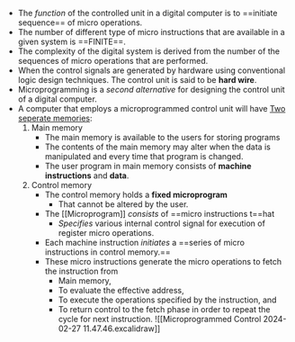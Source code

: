 - The *function* of the controlled unit in a digital computer is to ==initiate sequence== of micro operations.
- The number of different type of micro instructions that are available in a given system is ==FINITE==.
- The complexity of the digital system is derived from the number of the sequences of micro operations that are performed.
- When the control signals are generated by hardware using conventional logic design techniques.
	The control unit is said to be **hard wire**.
- Microprogramming is a *second alternative* for designing the control unit of a digital computer.
- A computer that employs a microprogrammed control unit will have
	<u>Two seperate memories</u>:
	1. Main memory
		- The main memory is available to the users for storing programs
		- The contents of the main memory may alter when the data is manipulated and every time that program is changed.
		- The user program in main memory consists of **machine instructions** and **data**.
	2. Control memory
		- The control memory holds a **fixed microprogram**
			- That cannot be altered by the user.
		- The [[Microprogram]] *consists* of ==micro instructions t==hat
			- *Specifies* various internal control signal for execution of register micro operations.
		- Each machine instruction *initiates* a ==series of micro instructions in control memory.==
		- These micro instructions generate the micro operations to fetch the instruction from
			- Main memory, 
			- To evaluate the effective address,
			- To execute the operations specified by the instruction, and
			- To return control to the fetch phase in order to repeat the cycle for next instruction.
![[Microprogrammed Control 2024-02-27 11.47.46.excalidraw]]